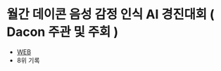 # 월간 데이콘 음성 감정 인식 AI 경진대회 ( Dacon 주관 및 주회 )
- [WEB](https://dacon.io/competitions/official/236105/leaderboard)
- 8위 기록
